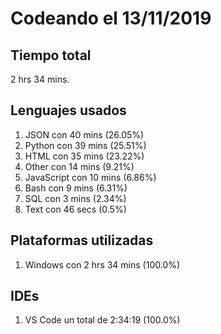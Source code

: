 # Codeando el 13/11/2019

## Tiempo total
2 hrs 34 mins.

## Lenguajes usados
1. JSON con 40 mins (26.05%)
1. Python con 39 mins (25.51%)
1. HTML con 35 mins (23.22%)
1. Other con 14 mins (9.21%)
1. JavaScript con 10 mins (6.86%)
1. Bash con 9 mins (6.31%)
1. SQL con 3 mins (2.34%)
1. Text con 46 secs (0.5%)

## Plataformas utilizadas
1. Windows con 2 hrs 34 mins (100.0%)

## IDEs
1. VS Code un total de 2:34:19 (100.0%)
